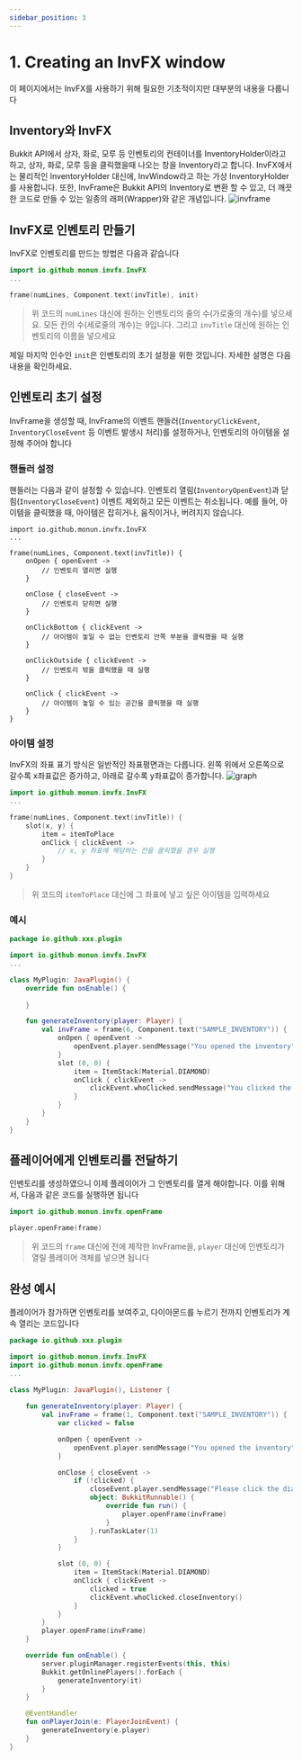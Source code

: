 ```yaml
---
sidebar_position: 3
---
```


# 1. Creating an InvFX window
이 페이지에서는 InvFX를 사용하기 위해 필요한 기초적이지만 대부분의 내용을 다룹니다

## Inventory와 InvFX
Bukkit API에서 상자, 화로, 모루 등 인벤토리의 컨테이너를 InventoryHolder이라고 하고, 상자, 화로, 모루 등을 클릭했을때 나오는 창을 Inventory라고 합니다. InvFX에서는 물리적인 InventoryHolder 대신에, InvWindow라고 하는 가상 InventoryHolder를 사용합니다. 또한, InvFrame은 Bukkit API의 Inventory로 변환 할 수 있고, 더 깨끗한 코드로 만들 수 있는 일종의 래퍼(Wrapper)와 같은 개념입니다.
![invframe](https://user-images.githubusercontent.com/80996692/139724121-480f08f3-6a7d-490a-be52-1c9230ca09c3.png)


## InvFX로 인벤토리 만들기
InvFX로 인벤토리를 만드는 방법은 다음과 같습니다

```kotlin
import io.github.monun.invfx.InvFX
...

frame(numLines, Component.text(invTitle), init)
```
> 위 코드의 `numLines` 대신에 원하는 인벤토리의 줄의 수(가로줄의 개수)를 넣으세요. 모든 칸의 수(세로줄의 개수)는 9입니다. 그리고 `invTitle` 대신에 원하는 인벤토리의 이름을 넣으세요

제일 마지막 인수인 `init`은 인벤토리의 초기 설정을 위한 것입니다. 자세한 설명은 다음 내용을 확인하세요.

## 인벤토리 초기 설정
InvFrame을 생성할 때, InvFrame의 이벤트 핸들러(`InventoryClickEvent`, `InventoryCloseEvent` 등 이벤트 발생시 처리)를 설정하거나, 인벤토리의 아이템을 설정해 주어야 합니다

### 핸들러 설정

핸들러는 다음과 같이 설정할 수 있습니다. 인벤토리 열림(`InventoryOpenEvent`)과 닫힘(`InventoryCloseEvent`) 이벤트 제외하고 모든 이벤트는 취소됩니다. 예를 들어, 아이템을 클릭했을 때, 아이템은 잡히거나, 움직이거나, 버려지지 않습니다.

```
import io.github.monun.invfx.InvFX
...

frame(numLines, Component.text(invTitle)) {
    onOpen { openEvent ->
        // 인벤토리 열리면 실행
    }

    onClose { closeEvent ->
        // 인벤토리 닫히면 실행
    }

    onClickBottom { clickEvent ->
        // 아이템이 놓일 수 없는 인벤토리 안쪽 부분을 클릭했을 때 실행
    }

    onClickOutside { clickEvent ->
        // 인벤토리 밖을 클릭했을 때 실행
    }

    onClick { clickEvent ->
        // 아이템이 놓일 수 있는 공간을 클릭했을 때 실행
    }
}
```

### 아이템 설정
InvFX의 좌표 표기 방식은 일반적인 좌표평면과는 다릅니다. 왼쪽 위에서 오른쪽으로 갈수록 x좌표값은 증가하고, 아래로 갈수록 y좌표값이 증가합니다. 
![graph](https://user-images.githubusercontent.com/80996692/139722035-f8411a62-caa9-48e9-bcad-c2c68df5a9f9.png)

```kotlin
import io.github.monun.invfx.InvFX
...

frame(numLines, Component.text(invTitle)) {
    slot(x, y) {
        item = itemToPlace
        onClick { clickEvent ->
            // x, y 좌표에 해당하는 칸을 클릭했을 경우 실행
        }
    }
}
```
> 위 코드의  `itemToPlace` 대신에 그 좌표에 넣고 싶은 아이템을 입력하세요

### 예시
```kotlin
package io.github.xxx.plugin

import io.github.monun.invfx.InvFX
...

class MyPlugin: JavaPlugin() {
    override fun onEnable() {
        
    }

    fun generateInventory(player: Player) {
        val invFrame = frame(6, Component.text("SAMPLE_INVENTORY")) {
            onOpen { openEvent ->
                openEvent.player.sendMessage("You opened the inventory")
            }
            slot (0, 0) {
                item = ItemStack(Material.DIAMOND)
                onClick { clickEvent ->
                    clickEvent.whoClicked.sendMessage("You clicked the diamond!")
                }
            }
        }
    }
}
```

## 플레이어에게 인벤토리를 전달하기
인벤토리를 생성하였으니 이제 플레이어가 그 인벤토리를 열게 해야합니다. 이를 위해서, 다음과 같은 코드를 실행하면 됩니다

```kotlin
import io.github.monun.invfx.openFrame

player.openFrame(frame)
```
> 위 코드의 `frame` 대신에 전에 제작한 InvFrame을, `player` 대신에 인벤토리가 열릴 플레이어 객체를 넣으면 됩니다

## 완성 예시
플레이어가 참가하면 인벤토리를 보여주고, 다이아몬드를 누르기 전까지 인벤토리가 계속 열리는 코드입니다

```kotlin
package io.github.xxx.plugin

import io.github.monun.invfx.InvFX
import io.github.monun.invfx.openFrame
...

class MyPlugin: JavaPlugin(), Listener {
    
    fun generateInventory(player: Player) {
        val invFrame = frame(1, Component.text("SAMPLE_INVENTORY")) {
            var clicked = false

            onOpen { openEvent ->
                openEvent.player.sendMessage("You opened the inventory")
            }

            onClose { closeEvent ->
                if (!clicked) {
                    closeEvent.player.sendMessage("Please click the diamond")
                    object: BukkitRunnable() {
                        override fun run() {
                            player.openFrame(invFrame)
                        }
                    }.runTaskLater(1)
                }
            }

            slot (0, 0) {
                item = ItemStack(Material.DIAMOND)
                onClick { clickEvent ->
                    clicked = true
                    clickEvent.whoClicked.closeInventory()
                }
            }
        }
        player.openFrame(invFrame)
    }

    override fun onEnable() {
        server.pluginManager.registerEvents(this, this)
        Bukkit.getOnlinePlayers().forEach {
            generateInventory(it)
        }
    }

    @EventHandler
    fun onPlayerJoin(e: PlayerJoinEvent) {
        generateInventory(e.player)
    }
}
```